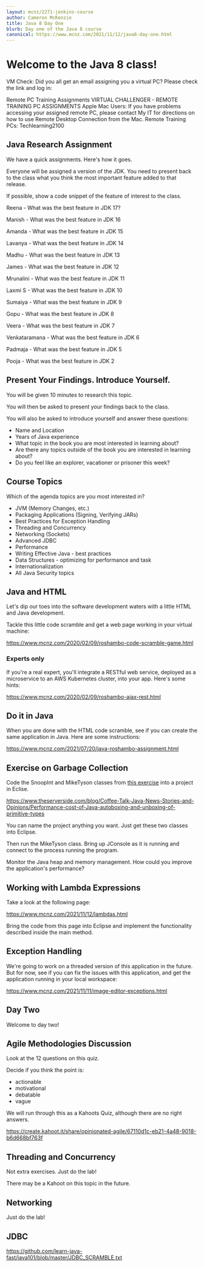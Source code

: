 ```yaml
---
layout: mcnz/2271-jenkins-course
author: Cameron McKenzie
title: Java 8 Day One
blurb: Day one of the Java 8 course
canonical: https://www.mcnz.com/2021/11/12/java8-day-one.html
---
```


# Welcome to the Java 8 class!

VM Check: Did you all get an email assigning you a virtual PC? Please check the link and log in:

Remote PC Training Assignments
VIRTUAL CHALLENGER - REMOTE TRAINING PC ASSIGNMENTS
Apple Mac Users: If you have problems accessing your assigned remote PC, please contact My IT for directions on how to use Remote Desktop Connection from the Mac.
Remote Training PCs: Techlearning2100

## Java Research Assignment

We have a quick assignments. Here's how it goes.

Everyone will be assigned a version of the JDK. You need to present back to the class what you think the most important feature added to that release.

If possible, show a code snippet of the feature of interest to the class.

Reena - What was the best feature in JDK 17?

Manish - What was the best feature in JDK 16

Amanda - What was the best feature in JDK 15

Lavanya - What was the best feature in JDK 14

Madhu - What was the best feature in JDK 13

James - What was the best feature in JDK 12

Mrunalini - What was the best feature in JDK 11

Laxmi S - What was the best feature in JDK 10

Sumaiya - What was the best feature in JDK 9

Gopu - What was the best feature in JDK 8

Veera - What was the best feature in JDK 7

Venkataramana - What was the best feature in JDK 6

Padmaja - What was the best feature in JDK 5

Pooja - What was the best feature in JDK 2

## Present Your Findings. Introduce Yourself.

You will be given 10 minutes to research this topic.

You will then be asked to present your findings back to the class.

You will also be asked to introduce yourself and answer these questions:

- Name and Location
- Years of Java experience
- What topic in the book you are most interested in learning about?
- Are there any topics outside of the book you are interested in learning about?
- Do you feel like an explorer, vacationer or prisoner this week?

## Course Topics

Which of the agenda topics are you most interested in?
- JVM (Memory Changes, etc.)
- Packaging Applications (Signing, Verifying JARs)
- Best Practices for Exception Handling
- Threading and Concurrency
- Networking (Sockets)
- Advanced JDBC
- Performance
- Writing Effective Java - best practices
- Data Structures - optimizing for performance and task
- Internationalization
- All Java Security topics

## Java and HTML

Let's dip our toes into the software development waters with a little HTML and Java development.

Tackle this little code scramble and get a web page working in your virtual machine:

https://www.mcnz.com/2020/02/09/roshambo-code-scramble-game.html

### Experts only

If you're a real expert, you'll integrate a RESTful web service, deployed as a microservice to an AWS Kubernetes cluster, into your app. Here's some hints:

https://www.mcnz.com/2020/02/09/roshambo-ajax-rest.html

## Do it in Java

When you are done with the HTML code scramble, see if you can create the same application in Java. Here are some instructions:

https://www.mcnz.com/2021/07/20/java-roshambo-assignment.html


## Exercise on Garbage Collection

Code the SnoopInt and MikeTyson classes from <a href="https://www.theserverside.com/blog/Coffee-Talk-Java-News-Stories-and-Opinions/Performance-cost-of-Java-autoboxing-and-unboxing-of-primitive-types">this exercise</a> into a project in Eclise. 

https://www.theserverside.com/blog/Coffee-Talk-Java-News-Stories-and-Opinions/Performance-cost-of-Java-autoboxing-and-unboxing-of-primitive-types

You can name the project anything you want. Just get these two classes into Eclipse.

Then run the MikeTyson class. Bring up JConsole as it is running and connect to the process running the program.

Monitor the Java heap and memory management. How could you improve the application's performance?

## Working with Lambda Expressions

Take a look at the following page:

https://www.mcnz.com/2021/11/12/lambdas.html

Bring the code from this page into Eclipse and implement the functionality described inside the main method.

## Exception Handling

We're going to work on a threaded version of this application in the future. But for now, see if you can fix the issues with this application, and get the application running in your local workspace:

https://www.mcnz.com/2021/11/11/image-editor-exceptions.html

## Day Two

Welcome to day two!

## Agile Methodologies Discussion

Look at the 12 questions on this quiz. 

Decide if you think the point is:
- actionable
- motivational
- debatable
- vague

We will run through this as a Kahoots Quiz, although there are no right answers. 

https://create.kahoot.it/share/opinionated-agile/67110d1c-eb21-4a48-9018-b6d668bf763f

## Threading and Concurrency

Not extra exercises. Just do the lab!

There may be a Kahoot on this topic in the future.

## Networking

Just do the lab!

## JDBC

https://github.com/learn-java-fast/java101/blob/master/JDBC_SCRAMBLE.txt


